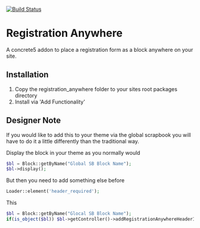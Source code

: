 [![Build Status](https://travis-ci.org/[mkly]/[registration\_anywhere].png)](https://travis-ci.org/[mkly]/[registration\_anywhere])

Registration Anywhere
=====================
A concrete5 addon to place a registration form as a block anywhere on your site.

Installation
------------
1. Copy the registration_anywhere folder to your sites root packages directory
2. Install via 'Add Functionality'

Designer Note
-------------
If you would like to add this to your theme via the global scrapbook you will have to do it a little differently than the traditional way.

Display the block in your theme as you normally would

```php
$bl = Block::getByName("Global SB Block Name");
$bl->display();
```

But then you need to add something else before

```php
Loader::element('header_required');
```

This

```php
$bl = Block::getByName("Glocal SB Block Name");
if(is_object($bl)) $bl->getController()->addRegistrationAnywhereHeaderItems();
```
